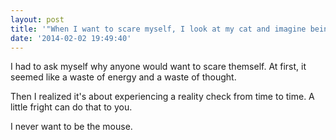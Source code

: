 ```yaml
---
layout: post
title: '"When I want to scare myself, I look at my cat and imagine being a mouse."'
date: '2014-02-02 19:49:40'
---
```


<p>I had to ask myself why anyone would want to scare themself. At first, it seemed like a waste of energy and a waste of thought.</p>

<p>Then I realized it's about experiencing a reality check from time to time. A little fright can do that to you.</p>

<p>I never want to be the mouse.</p>

